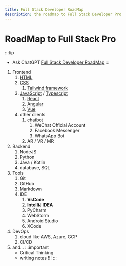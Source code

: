 ```yaml
---
title: Full Stack Developer RoadMap
description: the roadmap to Full Stack Developer Pro
---
```



# RoadMap to Full Stack Pro

:::tip
- Ask ChatGPT [Full Stack Developer RoadMap](https://chat.openai.com/share/ccdcede5-dbcd-4393-930c-d75b76cec51a)
:::

1. Frontend
   1. [HTML](https://www.w3schools.com/html/default.asp)
   2. [CSS](https://www.w3schools.com/css/default.asp)
      1. [Tailwind framework](https://tailwindui.com/)
   3. [JavaScript](https://www.w3schools.com/js/default.asp) / [Typescript](https://www.w3schools.com/typescript/index.php)
      1. [React](https://react.dev/)
      2. [Angular](https://angular.io/)
      3. [Vue](https://vuejs.org/)
   4. other clients
      1. chatbot
         1. WeChat Official Account
         2. Facebook Messenger
         3. WhatsApp Bot
      2. AR / VR / MR
2. Backend
   1. NodeJS
   2. Python
   3. Java / Kotlin
   4. database, SQL
3. Tools
   1. Git
   2. GitHub
   3. Markdown
   4. IDE
      1. **VsCode**
      2. **IntelliJ IDEA**
      3. PyCharm
      4. WebStorm
      5. Android Studio
      6. XCode      
4. DevOps
   1. cloud like AWS, Azure, GCP
   2. CI/CD
5. and...
    :::important
    - Critical Thinking
    - writing notes !!!
    :::